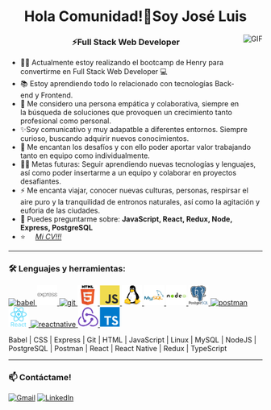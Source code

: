 <h1 align="center">Hola Comunidad!👋Soy José Luis</h1> <p align="center"><img align="right" alt="GIF" height="160px" src="https://media.giphy.com/media/du3J3cXyzhj75IOgvA/giphy.gif" />

<h3 align="center">⚡Full Stack Web Developer</h3>



- 👨‍💻 Actualmente estoy realizando el bootcamp de Henry para convertirme en Full Stack Web Developer 💻
- 📚 Estoy aprendiendo todo lo relacionado con tecnologías Back-end y Frontend.
- 👯 Me considero una persona empática y colaborativa, siempre en la búsqueda de soluciones que provoquen un crecimiento tanto profesional como personal.
- ✨Soy comunicativo y muy adapatble a diferentes entornos. Siempre curioso, buscando adquirir nuevos conocimientos.
- 💖 Me encantan los desafíos y con ello poder aportar valor trabajando tanto en equipo como individualmente.
- 💪🏼 Metas futuras: Seguir aprendiendo nuevas tecnologías y lenguajes, así como poder insertarme a un equipo y colaborar en proyectos desafiantes.
- ⚡ Me encanta viajar, conocer nuevas culturas, personas, respirsar el aire puro y la tranquilidad de entronos naturales, así como la agitación y euforia de las ciudades.
- 💬 Puedes preguntarme sobre: **JavaScript, React, Redux, Node, Express, PostgreSQL**
- ⭐️ &nbsp; &nbsp; *[Mi CV!!!](https://drive.google.com/file/d/1SQtZIVJWZZDcK5XGpT5WvqMVP5UDB60Z/view?usp=sharing)*



---

<h3 align="left">🛠 Lenguajes y herramientas:</h3>
<p align="left"> <a href="https://babeljs.io/" target="_blank" rel="noreferrer"> <img src="https://www.vectorlogo.zone/logos/babeljs/babeljs-icon.svg" alt="babel" width="40" height="40"/> </a><a href="https://www.w3schools.com/css/" target="_blank" rel="noreferrer"> <imgsrc="https://raw.githubusercontent.com/devicons/devicon/master/icons/css3/css3-original-wordmark.svg" alt="css3" width="40" height="40"/> </a><a href="https://expressjs.com" target="_blank" rel="noreferrer"> <img src="https://raw.githubusercontent.com/devicons/devicon/master/icons/express/express-original-wordmark.svg" alt="express" width="40" height="40"/> </a> <a href="https://git-scm.com/" target="_blank" rel="noreferrer"> <img src="https://www.vectorlogo.zone/logos/git-scm/git-scm-icon.svg" alt="git" width="40" height="40"/> </a> <a href="https://www.w3.org/html/" target="_blank" rel="noreferrer"> <img src="https://raw.githubusercontent.com/devicons/devicon/master/icons/html5/html5-original-wordmark.svg" alt="html5" width="40" height="40"/> </a> <a href="https://developer.mozilla.org/en-US/docs/Web/JavaScript" target="_blank" rel="noreferrer"> <img src="https://raw.githubusercontent.com/devicons/devicon/master/icons/javascript/javascript-original.svg" alt="javascript" width="40" height="40"/> </a> <a href="https://www.linux.org/" target="_blank" rel="noreferrer"> <img src="https://raw.githubusercontent.com/devicons/devicon/master/icons/linux/linux-original.svg" alt="linux" width="40" height="40"/> </a> <a href="https://www.mysql.com/" target="_blank" rel="noreferrer"> <img src="https://raw.githubusercontent.com/devicons/devicon/master/icons/mysql/mysql-original-wordmark.svg" alt="mysql" width="40" height="40"/> </a> <a href="https://nodejs.org" target="_blank" rel="noreferrer"> <img src="https://raw.githubusercontent.com/devicons/devicon/master/icons/nodejs/nodejs-original-wordmark.svg" alt="nodejs" width="40" height="40"/> </a> <a href="https://www.postgresql.org" target="_blank" rel="noreferrer"> <img src="https://raw.githubusercontent.com/devicons/devicon/master/icons/postgresql/postgresql-original-wordmark.svg" alt="postgresql" width="40" height="40"/> </a> <a href="https://postman.com" target="_blank" rel="noreferrer"> <img src="https://www.vectorlogo.zone/logos/getpostman/getpostman-icon.svg" alt="postman" width="40" height="40"/> </a> <a href="https://reactjs.org/" target="_blank" rel="noreferrer"> <img src="https://raw.githubusercontent.com/devicons/devicon/master/icons/react/react-original-wordmark.svg" alt="react" width="40" height="40"/> </a> <a href="https://reactnative.dev/" target="_blank" rel="noreferrer"> <img src="https://reactnative.dev/img/header_logo.svg" alt="reactnative" width="40" height="40"/> </a> <a href="https://redux.js.org" target="_blank" rel="noreferrer"> <img src="https://raw.githubusercontent.com/devicons/devicon/master/icons/redux/redux-original.svg" alt="redux" width="40" height="40"/> </a> <a href="https://www.typescriptlang.org/" target="_blank" rel="noreferrer"> <img src="https://raw.githubusercontent.com/devicons/devicon/master/icons/typescript/typescript-original.svg" alt="typescript" width="40" height="40"/> </a> </p>
Babel | CSS | Express | Git | HTML | JavaScript | Linux | MySQL | NodeJS | PostgreSQL | Postman | React | React Native | Redux | TypeScript

<br>

---


### 📫 Contáctame!

[![Gmail](https://img.shields.io/badge/-GMAIL-D14836?style=for-the-badge&logo=gmail&logoColor=white)](mailto:jriveronrodriguez@gmail.com) 
[![LinkedIn](https://img.shields.io/badge/-LINKEDIN-0077B5?style=for-the-badge&logo=linkedin&logoColor=white)](https://linkedin.com/in/https://www.linkedin.com/in/jose-luis-riveron-full-stack)


<br>


